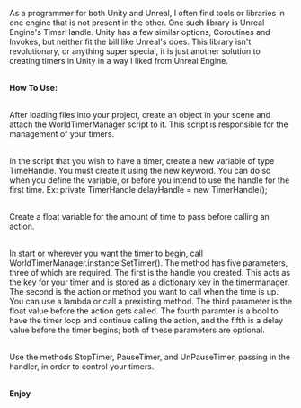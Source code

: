 As a programmer for both Unity and Unreal, I often find tools or libraries in one engine that is not present in the other. One such library is Unreal Engine's TimerHandle. Unity has a few similar options, Coroutines and Invokes, but neither fit the bill like Unreal's does. This library isn't revolutionary, or anything super special, it is just another solution to creating timers in Unity in a way I liked from Unreal Engine.

<br><b> How To Use: </b>

<br> After loading files into your project, create an object in your scene and attach the WorldTimerManager script to it. This script is responsible for the management of your timers.

<br> In the script that you wish to have a timer, create a new variable of type TimeHandle. You must create it using the new keyword. You can do so when you define the variable, or before you intend to use the handle for the first time. Ex: private TimerHandle delayHandle = new TimerHandle();

<br> Create a float variable for the amount of time to pass before calling an action.

<br> In start or wherever you want the timer to begin, call WorldTimerManager.instance.SetTimer(). The method has five parameters, three of which are required. The first is the handle you created. This acts as the key for your timer and is stored as a dictionary key in the timermanager. The second is the action or method you want to call when the time is up. You can use a lambda or call a prexisting method. The third parameter is the float value before the action gets called. The fourth paramter is a bool to have the timer loop and continue calling the action, and the fifth is a delay value before the timer begins; both of these parameters are optional.

<br>Use the methods StopTimer, PauseTimer, and UnPauseTimer, passing in the handler, in order to control your timers.

<br><b>Enjoy</b>

